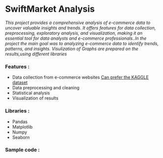 # SwiftMarket Analysis
_This project provides a comprehensive analysis of e-commerce data to uncover valuable insights and trends. It offers features for data collection, preprocessing, exploratory analysis, and visualization, making it an essential tool for data analysts and e-commerce professionals..In the project the main goal was to analyzing e-commerce data to identify trends, patterns, and insights.
Visulization of Graphs are prepared on the results,using different libraries_

### Features :
- Data collection from e-commerce websites [Can prefer the KAGGLE dataset](https://www.kaggle.com/datasets/thedevastator/unlock-profits-with-e-commerce-sales-data)
- Data preprocessing and cleaning
- Statistical analysis
- Visualization of results

### Libraries :
* Pandas
* Matplotlib
* Numpy
* Seaborn


### Sample code :
